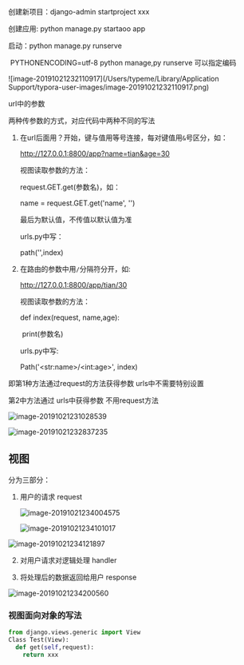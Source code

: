 创建新项目：django-admin startproject  xxx

创建应用: python manage.py startaoo app

启动：python manage.py runserve

​			PYTHONENCODING=utf-8 python manage,py runserve 可以指定编码

![image-20191021232110917](/Users/typeme/Library/Application Support/typora-user-images/image-20191021232110917.png)



url中的参数

两种传参数的方式，对应代码中两种不同的写法

1. 在url后面用？开始，键与值用等号连接，每对键值用`&`号区分，如：

   http://127.0.0.1:8800/app?name=tian&age=30

   视图读取参数的方法：

   request.GET.get(参数名)，如：

   name = request.GET.get('name', '') 

   最后为默认值，不传值以默认值为准

   urls.py中写：

   path('',index)

2. 在路由的参数中用`/`分隔符分开，如:

   http://127.0.0.1:8800/app/tian/30

   视图读取参数的方法：

   def index(request, name,age):

   ​	print(参数名)

   urls.py中写:

   Path('\<str:name>/\<int:age>', index)

即第1种方法通过request的方法获得参数 urls中不需要特别设置

第2中方法通过 urls中获得参数 不用request方法

![image-20191021231028539](https://tva1.sinaimg.cn/large/006y8mN6ly1g8685b2oxwj31hu0u0tla.jpg)

![image-20191021232837235](https://tva1.sinaimg.cn/large/006y8mN6ly1g868ocj324j31i00riwlv.jpg)



## 视图

分为三部分：

1. 用户的请求 request

   ![image-20191021234004575](https://tva1.sinaimg.cn/large/006y8mN6ly1g8690i8pjij31ak0o8dla.jpg)

   ![image-20191021234101017](https://tva1.sinaimg.cn/large/006y8mN6ly1g86911si4rj31b20t2gui.jpg)



![image-20191021234121897](https://tva1.sinaimg.cn/large/006y8mN6ly1g8691ga0uwj31ho0tqqf9.jpg)





2. 对用户请求对逻辑处理 handler

3. 将处理后的数据返回给用户 response

![image-20191021234200560](https://tva1.sinaimg.cn/large/006y8mN6ly1g869250vy3j319a0se12l.jpg)

### 视图面向对象的写法

```python
from django.views.generic import View
Class Test(View):
  def get(self,request):
    return xxx
```

